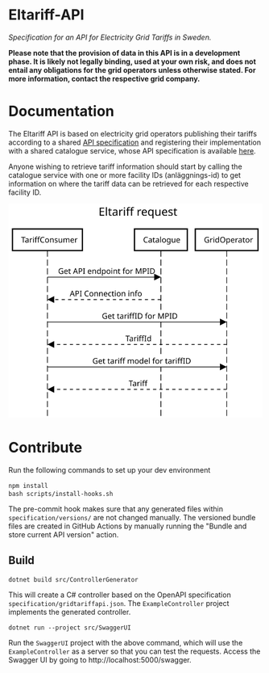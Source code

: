 # Eltariff-API
_Specification for an API for Electricity Grid Tariffs in Sweden._

__Please note that the provision of data in this API is in a development phase. It is likely not legally binding, used at your own risk, and does not entail any obligations for the grid operators unless otherwise stated. For more information, contact the respective grid company.__
# Documentation

The Eltariff API is based on electricity grid operators publishing their tariffs according to a shared [API specification](specification/gridtariffapi.json)
and registering their implementation with a shared catalogue service, whose API specification is available [here](specification/catalogueapi.json).

Anyone wishing to retrieve tariff information should start by calling the catalogue service with one or more facility IDs (anläggnings-id) to get information on where the tariff data can be retrieved for each respective facility ID.

![Basic onboarding sequence](doc/Eltariff_sequence_diagram.svg)

# Contribute
Run the following commands to set up your dev environment

    npm install
    bash scripts/install-hooks.sh

The pre-commit hook makes sure that any generated files within `specification/versions/` are not changed manually. The versioned bundle files are created in GitHub Actions by manually running the "Bundle and store current API version" action.

## Build
    dotnet build src/ControllerGenerator

This will create a C# controller based on the OpenAPI specification `specification/gridtariffapi.json`. The `ExampleController` project implements the generated controller.

    dotnet run --project src/SwaggerUI

Run the `SwaggerUI` project with the above command, which will use the `ExampleController` as a server so that you can test the requests.
Access the Swagger UI by going to http://localhost:5000/swagger.
